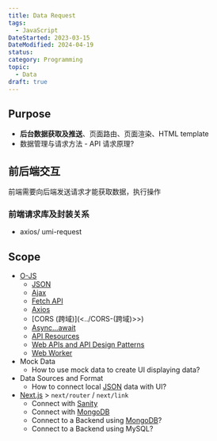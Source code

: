 ```yaml
---
title: Data Request
tags:
  - JavaScript
DateStarted: 2023-03-15
DateModified: 2024-04-19
status: 
category: Programming
topic:
  - Data
draft: true
---
```


## Purpose

- **后台数据获取及推送**、页面路由、页面渲染、HTML template
- 数据管理与请求方法 - API 请求原理?

## 前后端交互

前端需要向后端发送请求才能获取数据，执行操作

### 前端请求库及封装关系

- axios/ umi-request

## Scope

- [O-JS](../Private/O-JS)
  - [JSON](JSON)
  - [Ajax](Ajax)
  - [Fetch API](Fetch-API)
  - [Axios](Axios)
  - [CORS (跨域)](<../CORS-(跨域)>>)
  - [Async...await](Async/Async...await)
  - [API Resources](API-Resources)
  - [Web APIs and API Design Patterns](Web-APIs-and-API-Design-Patterns)
  - [Web Worker](Web-Worker)
- Mock Data
  - How to use mock data to create UI displaying data?
- Data Sources and Format
  - How to connect local [JSON](JSON) data with UI?
- [Next.js](Next.js) > `next/router` / `next/link`
  - Connect with [Sanity](Sanity)
  - Connect with [MongoDB](MongoDB)
  - Connect to a Backend using [MongoDB](MongoDB)?
  - Connect to a Backend using MySQL?
